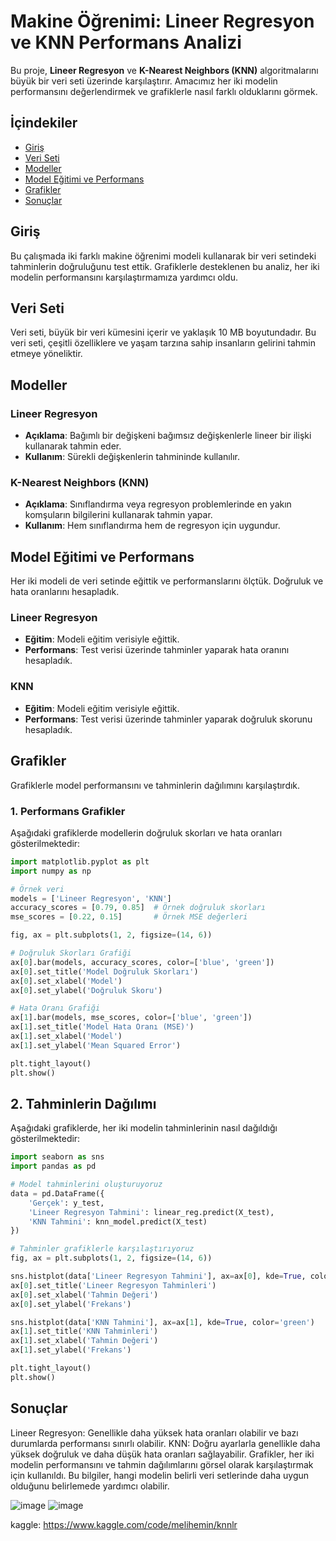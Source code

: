 # Makine Öğrenimi: Lineer Regresyon ve KNN Performans Analizi

Bu proje, **Lineer Regresyon** ve **K-Nearest Neighbors (KNN)** algoritmalarını büyük bir veri seti üzerinde karşılaştırır. Amacımız her iki modelin performansını değerlendirmek ve grafiklerle nasıl farklı olduklarını görmek.

## İçindekiler

- [Giriş](#giriş)
- [Veri Seti](#veri-seti)
- [Modeller](#modeller)
- [Model Eğitimi ve Performans](#model-eğitimi-ve-performans)
- [Grafikler](#grafikler)
- [Sonuçlar](#sonuçlar)

## Giriş

Bu çalışmada iki farklı makine öğrenimi modeli kullanarak bir veri setindeki tahminlerin doğruluğunu test ettik. Grafiklerle desteklenen bu analiz, her iki modelin performansını karşılaştırmamıza yardımcı oldu.

## Veri Seti

Veri seti, büyük bir veri kümesini içerir ve yaklaşık 10 MB boyutundadır. Bu veri seti, çeşitli özelliklere ve yaşam tarzına sahip insanların gelirini tahmin etmeye yöneliktir.

## Modeller

### Lineer Regresyon

- **Açıklama**: Bağımlı bir değişkeni bağımsız değişkenlerle lineer bir ilişki kullanarak tahmin eder.
- **Kullanım**: Sürekli değişkenlerin tahmininde kullanılır.

### K-Nearest Neighbors (KNN)

- **Açıklama**: Sınıflandırma veya regresyon problemlerinde en yakın komşuların bilgilerini kullanarak tahmin yapar.
- **Kullanım**: Hem sınıflandırma hem de regresyon için uygundur.

## Model Eğitimi ve Performans

Her iki modeli de veri setinde eğittik ve performanslarını ölçtük. Doğruluk ve hata oranlarını hesapladık.

### Lineer Regresyon

- **Eğitim**: Modeli eğitim verisiyle eğittik.
- **Performans**: Test verisi üzerinde tahminler yaparak hata oranını hesapladık.

### KNN

- **Eğitim**: Modeli eğitim verisiyle eğittik.
- **Performans**: Test verisi üzerinde tahminler yaparak doğruluk skorunu hesapladık.

## Grafikler

Grafiklerle model performansını ve tahminlerin dağılımını karşılaştırdık.

### 1. Performans Grafikler

Aşağıdaki grafiklerde modellerin doğruluk skorları ve hata oranları gösterilmektedir:

```python
import matplotlib.pyplot as plt
import numpy as np

# Örnek veri
models = ['Lineer Regresyon', 'KNN']
accuracy_scores = [0.79, 0.85]  # Örnek doğruluk skorları
mse_scores = [0.22, 0.15]       # Örnek MSE değerleri

fig, ax = plt.subplots(1, 2, figsize=(14, 6))

# Doğruluk Skorları Grafiği
ax[0].bar(models, accuracy_scores, color=['blue', 'green'])
ax[0].set_title('Model Doğruluk Skorları')
ax[0].set_xlabel('Model')
ax[0].set_ylabel('Doğruluk Skoru')

# Hata Oranı Grafiği
ax[1].bar(models, mse_scores, color=['blue', 'green'])
ax[1].set_title('Model Hata Oranı (MSE)')
ax[1].set_xlabel('Model')
ax[1].set_ylabel('Mean Squared Error')

plt.tight_layout()
plt.show()
```


## 2. Tahminlerin Dağılımı
Aşağıdaki grafiklerde, her iki modelin tahminlerinin nasıl dağıldığı gösterilmektedir:
```python
import seaborn as sns
import pandas as pd

# Model tahminlerini oluşturuyoruz
data = pd.DataFrame({
    'Gerçek': y_test,
    'Lineer Regresyon Tahmini': linear_reg.predict(X_test),
    'KNN Tahmini': knn_model.predict(X_test)
})

# Tahminler grafiklerle karşılaştırıyoruz
fig, ax = plt.subplots(1, 2, figsize=(14, 6))

sns.histplot(data['Lineer Regresyon Tahmini'], ax=ax[0], kde=True, color='blue')
ax[0].set_title('Lineer Regresyon Tahminleri')
ax[0].set_xlabel('Tahmin Değeri')
ax[0].set_ylabel('Frekans')

sns.histplot(data['KNN Tahmini'], ax=ax[1], kde=True, color='green')
ax[1].set_title('KNN Tahminleri')
ax[1].set_xlabel('Tahmin Değeri')
ax[1].set_ylabel('Frekans')

plt.tight_layout()
plt.show()
```

## Sonuçlar
Lineer Regresyon: Genellikle daha yüksek hata oranları olabilir ve bazı durumlarda performansı sınırlı olabilir.
KNN: Doğru ayarlarla genellikle daha yüksek doğruluk ve daha düşük hata oranları sağlayabilir.
Grafikler, her iki modelin performansını ve tahmin dağılımlarını görsel olarak karşılaştırmak için kullanıldı. Bu bilgiler, hangi modelin belirli veri setlerinde daha uygun olduğunu belirlemede yardımcı olabilir.


![image](https://github.com/user-attachments/assets/597e4a34-335f-4e0b-aec0-4e5fff4c78ec)
![image](https://github.com/user-attachments/assets/74ae27f3-c152-4bd0-9f70-fa83196f09be)


kaggle: https://www.kaggle.com/code/melihemin/knnlr
